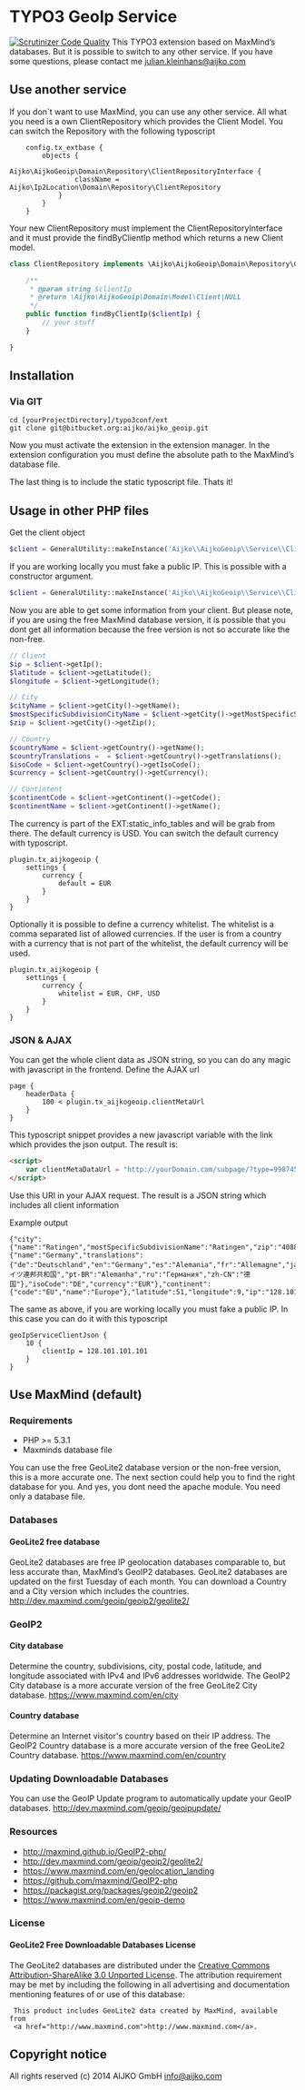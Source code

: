 # TYPO3 GeoIp Service
[![Scrutinizer Code Quality](https://scrutinizer-ci.com/b/aijko/aijko_geoip/badges/quality-score.png?b=master)](https://scrutinizer-ci.com/b/aijko/aijko_geoip/?branch=master)
This TYPO3 extension based on MaxMind’s databases. But it is possible to switch to any other service.
If you have some questions, please contact me <julian.kleinhans@aijko.com>

## Use another service 
If you don`t want to use MaxMind, you can use any other service. All what you need is a own ClientRepository which provides the Client Model. You can switch the Repository with the following typoscript

```typoscript
	config.tx_extbase {
		objects {
			Aijko\AijkoGeoip\Domain\Repository\ClientRepositoryInterface {
				className = Aijko\Ip2Location\Domain\Repository\ClientRepository
			}
		}
	}
```

Your new ClientRepository must implement the ClientRepositoryInterface and it must provide the findByClientIp method which returns a new Client model.

```php
class ClientRepository implements \Aijko\AijkoGeoip\Domain\Repository\ClientRepositoryInterface {

    /**
	 * @param string $clientIp
	 * @return \Aijko\AijkoGeoip\Domain\Model\Client|NULL
	 */
	public function findByClientIp($clientIp) {
	    // your stuff
	}

}
```

## Installation
### Via GIT
```ssh
cd [yourProjectDirectory]/typo3conf/ext
git clone git@bitbucket.org:aijko/aijko_geoip.git
```

Now you must activate the extension in the extension manager. In the extension configuration you must define the absolute path to the MaxMind’s database file.

The last thing is to include the static typoscript file. Thats it!

## Usage in other PHP files
Get the client object

```php
$client = GeneralUtility::makeInstance('Aijko\\AijkoGeoip\\Service\\Client');
```

If you are working locally you must fake a public IP. This is possible with a constructor argument.

```php
$client = GeneralUtility::makeInstance('Aijko\\AijkoGeoip\\Service\\Client', '128.101.101.101');
```

Now you are able to get some information from your client. But please note, if you are using the free MaxMind database version, it is possible that you dont get all information because the free version is not so accurate like the non-free.

```php
// Client
$ip = $client->getIp();
$latitude = $client->getLatitude();
$longitude = $client->getLongitude();

// City 
$cityName = $client->getCity()->getName();
$mostSpecificSubdivisionCityName = $client->getCity()->getMostSpecificSubdivisionName();
$zip = $client->getCity()->getZip();

// Country 
$countryName = $client->getCountry()->getName();
$countryTranslations =  = $client->getCountry()->getTranslations();
$isoCode = $client->getCountry()->getIsoCode();
$currency = $client->getCountry()->getCurrency();

// Contintent
$continentCode = $client->getContinent()->getCode();
$continentName = $client->getContinent()->getName();
```

The currency is part of the EXT:static_info_tables and will be grab from there. The default currency is USD. You can switch the default currency with typoscript.

```typoscript
plugin.tx_aijkogeoip {
	settings {
		currency {
			default = EUR
		}
	}
}
```

Optionally it is possible to define a currency whitelist. The whitelist is a comma separated list of allowed currencies. If the user is from a country with a currency that is not part of the whitelist, the default currency will be used.

```typoscript
plugin.tx_aijkogeoip {
	settings {
		currency {
			whitelist = EUR, CHF, USD
		}
	}
}
```


### JSON & AJAX
You can get the whole client data as JSON string, so you can do any magic with javascript in the frontend. Define the AJAX url

```typoscript
page {
	headerData {
		100 < plugin.tx_aijkogeoip.clientMetaUrl
	}
}
```

This typoscript snippet provides a new javascript variable with the link which provides the json output. 
The result is:

```html
<script>
    var clientMetaDataUrl = "http://yourDomain.com/subpage/?type=99874563214"
</script>
```

Use this URI in your AJAX request. The result is a JSON string which includes all client information

Example output
```
{"city":{"name":"Ratingen","mostSpecificSubdivisionName":"Ratingen","zip":"40887"},"country":{"name":"Germany","translations":{"de":"Deutschland","en":"Germany","es":"Alemania","fr":"Allemagne","ja":"ドイツ連邦共和国","pt-BR":"Alemanha","ru":"Германия","zh-CN":"德国"},"isoCode":"DE","currency":"EUR"},"continent":{"code":"EU","name":"Europe"},"latitude":51,"longitude":9,"ip":"128.101.101.101"}
```

The same as above, if you are working locally you must fake a public IP. In this case you can do it with this typoscript

```typoscript
geoIpServiceClientJson {
	10 {
		clientIp = 128.101.101.101
	}
}
```

## Use MaxMind (default)

### Requirements
* PHP >= 5.3.1
* Maxminds database file

You can use the free GeoLite2 database version or the non-free version, this is a more accurate one. The next section could help you to find the right database for you. And yes, you dont need the apache module. You need only a database file. 

### Databases
#### GeoLite2 free database
GeoLite2 databases are free IP geolocation databases comparable to, but less accurate than, MaxMind’s GeoIP2 databases. GeoLite2 databases are updated on the first Tuesday of each month. You can download a Country and a City version which includes the countries. http://dev.maxmind.com/geoip/geoip2/geolite2/


### GeoIP2
#### City database
Determine the country, subdivisions, city, postal code, latitude, and longitude associated with IPv4 and IPv6 addresses worldwide. The GeoIP2 City database is a more accurate version of the free GeoLite2 City database.
https://www.maxmind.com/en/city

#### Country database
Determine an Internet visitor's country based on their IP address. The GeoIP2 Country database is a more accurate version of the free GeoLite2 Country database.
https://www.maxmind.com/en/country

### Updating Downloadable Databases
You can use the GeoIP Update program to automatically update your GeoIP databases.
http://dev.maxmind.com/geoip/geoipupdate/

### Resources
* http://maxmind.github.io/GeoIP2-php/
* http://dev.maxmind.com/geoip/geoip2/geolite2/
* https://www.maxmind.com/en/geolocation_landing
* https://github.com/maxmind/GeoIP2-php
* https://packagist.org/packages/geoip2/geoip2
* https://www.maxmind.com/en/geoip-demo

### License
#### GeoLite2 Free Downloadable Databases License
The GeoLite2 databases are distributed under the [Creative Commons Attribution-ShareAlike 3.0 Unported License](http://creativecommons.org/licenses/by-sa/3.0/). The attribution requirement may be met by including the following in all advertising and documentation mentioning features of or use of this database:

```
 This product includes GeoLite2 data created by MaxMind, available from
 <a href="http://www.maxmind.com">http://www.maxmind.com</a>.
```
 
## Copyright notice
All rights reserved (c) 2014 AIJKO GmbH <info@aijko.com>